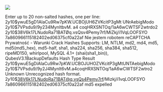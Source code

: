 ![](Maszyny/Linux/Teacher/Pasted%20image%2020210915131202.png)

Enter up to 20 non-salted hashes, one per line:
$2y$10$ywuE5gD1AlaCu9Rw7pKW.UCBOjUH6ZVKcitP3gMt UNrAebigModo
$2y$10$7VPsdu9/9y234MynltbvM. a4 coqHRXSNTOq/1aA6wCWTSF2wtrdo2
$2y$10$38V6k17LNudoRa71BATØq.vsQsv4Pemy7rf/MiZkj/i1VqLOOFSYO
7a860966115182402ed06375cf0a22af
Nie jestem robotem
reCAPTCHA
Prywatność - Warunki
Crack Hashes
Supports: LM, NTLM, md2, md4, md5, md5(md5_hex), md5-half, sha1, sha224, sha256, sha384, sha512, ripeMD150, whirlpool, MySQL 4.1+
(shai(sha1_bin)), QubesV3.1BackupDefaults
Hash
Type
Result
$2y$10$ywuE5gDiAlaCu9Rw7pKW.UCBOJUHOZVKcitP3gMtUNTAebigModo
$2y$10$7VPsdu9/9y2J4Mynlt6vM.a4coqHRXSNTOq/1aA6wCWTSF2wtro2
Unknown Unrecognized hash format.
$2y$10$38V6k17LNudoRa71BAT@q.vsQs4Pemy7rf/Mizkj/i1vqLOOFSYO
7a860966115182402ed06375cf0a22af
md5 expelled
